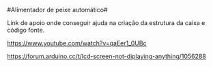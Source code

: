 #Alimentador de peixe automático#

Link de apoio onde conseguir ajuda na criação da estrutura da caixa e código fonte.

https://www.youtube.com/watch?v=qaEer1_0UBc

https://forum.arduino.cc/t/lcd-screen-not-diplaying-anything/1056288
